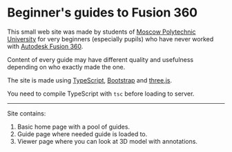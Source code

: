 # Beginner's guides to Fusion 360

This small web site was made by students of [Moscow Polytechnic University](https://mospolytech.ru) for very beginners (especially pupils) who have never worked with [Autodesk Fusion 360](https://autodesk.com/products/fusion-360/overview).

Content of every guide may have different quality and usefulness depending on who exactly made the one.

The site is made using [TypeScript](https://www.typescriptlang.org), [Bootstrap](https://getbootstrap.com) and [three.js](https://threejs.org).

You need to compile TypeScript with `tsc` before loading to server.

<hr>

Site contains:
1. Basic home page with a pool of guides.
2. Guide page where needed guide is loaded to.
3. Viewer page where you can look at 3D model with annotations.
